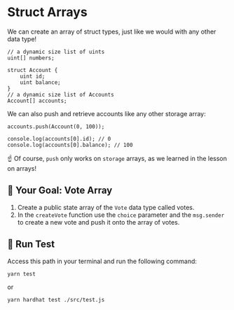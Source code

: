 # Struct Arrays

We can create an array of struct types, just like we would with any other data type!

```solidity
// a dynamic size list of uints
uint[] numbers;

struct Account {
    uint id;
    uint balance;
}
// a dynamic size list of Accounts
Account[] accounts;
```

We can also push and retrieve accounts like any other storage array:

```solidity
accounts.push(Account(0, 100));

console.log(accounts[0].id); // 0
console.log(accounts[0].balance); // 100
```

☝️ Of course, `push` only works on `storage` arrays, as we learned in the lesson on arrays!

## 🏁 Your Goal: Vote Array

1. Create a public state array of the `Vote` data type called votes.
2. In the `createVote` function use the `choice` parameter and the `msg.sender` to create a new vote and push it onto the array of votes.

## 🧪 Run Test
Access this path in your terminal and run the following command:

```bash
yarn test
```
or

```bash
yarn hardhat test ./src/test.js
```